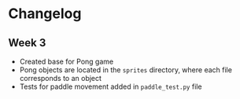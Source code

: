 # Changelog

## Week 3

- Created base for Pong game
- Pong objects are located in the `sprites` directory, where each file corresponds to an object
- Tests for paddle movement added in `paddle_test.py` file
